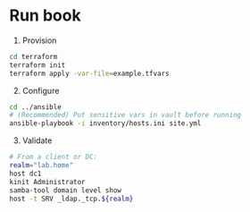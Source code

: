 # Run book

1. Provision
```bash
cd terraform
terraform init
terraform apply -var-file=example.tfvars
```

2. Configure
```bash
cd ../ansible
# (Recommended) Put sensitive vars in vault before running
ansible-playbook -i inventory/hosts.ini site.yml
```

3. Validate
```bash
# From a client or DC:
realm="lab.home"
host dc1
kinit Administrator
samba-tool domain level show
host -t SRV _ldap._tcp.${realm}
```